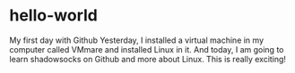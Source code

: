 # hello-world
My first day with Github
Yesterday, I installed a virtual machine in my computer called VMmare and installed Linux in it. And today, I am going to learn shadowsocks on Github and more about Linux. This is really exciting!
